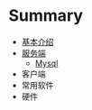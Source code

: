 # Summary

* [基本介绍](README.md)
* [服务端](fu-wu-duan.md)
  * [Mysql](fu-wu-duan/mysql.md)
* 客户端
* 常用软件
* 硬件

